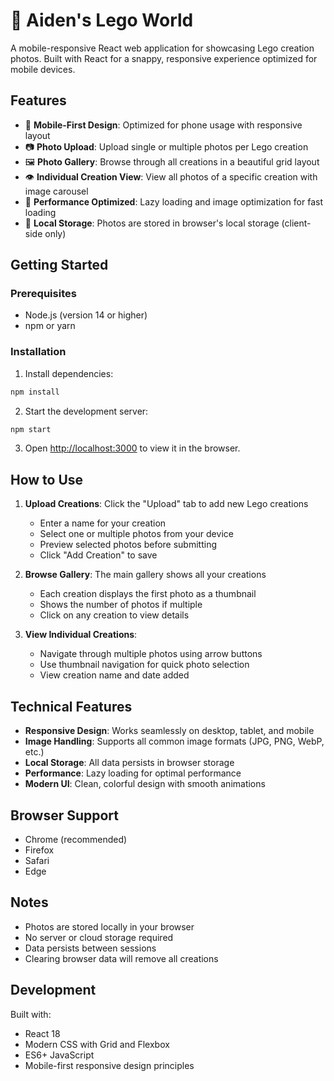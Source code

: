 # 🧱 Aiden's Lego World

A mobile-responsive React web application for showcasing Lego creation photos. Built with React for a snappy, responsive experience optimized for mobile devices.

## Features

- 📱 **Mobile-First Design**: Optimized for phone usage with responsive layout
- 📷 **Photo Upload**: Upload single or multiple photos per Lego creation
- 🖼️ **Photo Gallery**: Browse through all creations in a beautiful grid layout
- 👁️ **Individual Creation View**: View all photos of a specific creation with image carousel
- 🚀 **Performance Optimized**: Lazy loading and image optimization for fast loading
- 💾 **Local Storage**: Photos are stored in browser's local storage (client-side only)

## Getting Started

### Prerequisites
- Node.js (version 14 or higher)
- npm or yarn

### Installation

1. Install dependencies:
```bash
npm install
```

2. Start the development server:
```bash
npm start
```

3. Open [http://localhost:3000](http://localhost:3000) to view it in the browser.

## How to Use

1. **Upload Creations**: Click the "Upload" tab to add new Lego creations
   - Enter a name for your creation
   - Select one or multiple photos from your device
   - Preview selected photos before submitting
   - Click "Add Creation" to save

2. **Browse Gallery**: The main gallery shows all your creations
   - Each creation displays the first photo as a thumbnail
   - Shows the number of photos if multiple
   - Click on any creation to view details

3. **View Individual Creations**: 
   - Navigate through multiple photos using arrow buttons
   - Use thumbnail navigation for quick photo selection
   - View creation name and date added

## Technical Features

- **Responsive Design**: Works seamlessly on desktop, tablet, and mobile
- **Image Handling**: Supports all common image formats (JPG, PNG, WebP, etc.)
- **Local Storage**: All data persists in browser storage
- **Performance**: Lazy loading for optimal performance
- **Modern UI**: Clean, colorful design with smooth animations

## Browser Support

- Chrome (recommended)
- Firefox
- Safari
- Edge

## Notes

- Photos are stored locally in your browser
- No server or cloud storage required
- Data persists between sessions
- Clearing browser data will remove all creations

## Development

Built with:
- React 18
- Modern CSS with Grid and Flexbox
- ES6+ JavaScript
- Mobile-first responsive design principles